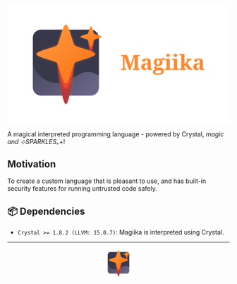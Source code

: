 <div align="center">
 <img src="./resources/magiika_banner.svg">
</div>

A magical interpreted programming language - powered by
Crystal, *magic and ⊹SPARKLES₊+*!

## Motivation

To create a custom language that is pleasant to use, and has
built-in security features for running untrusted code
safely.

## 📦 Dependencies

- `Crystal >= 1.8.2 (LLVM: 15.0.7)`:
  Magiika is interpreted using Crystal.

---

<div align="center">
 <img width=64 src="./resources/magiika_icon.svg">
</div>
